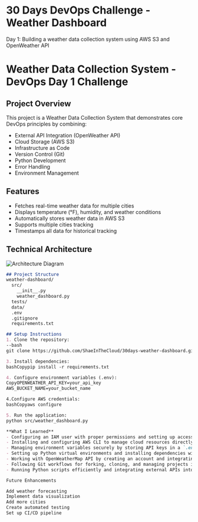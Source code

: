 # 30 Days DevOps Challenge - Weather Dashboard

Day 1: Building a weather data collection system using AWS S3 and OpenWeather API

# Weather Data Collection System - DevOps Day 1 Challenge

## Project Overview
This project is a Weather Data Collection System that demonstrates core DevOps principles by combining:
- External API Integration (OpenWeather API)
- Cloud Storage (AWS S3)
- Infrastructure as Code
- Version Control (Git)
- Python Development
- Error Handling
- Environment Management

## Features
- Fetches real-time weather data for multiple cities
- Displays temperature (°F), humidity, and weather conditions
- Automatically stores weather data in AWS S3
- Supports multiple cities tracking
- Timestamps all data for historical tracking

## Technical Architecture
![Architecture Diagram](https://github.com/PreciousDipe/weather-dashboard/blob/main/src/weather_dashboard.drawio.png)

```markdown
## Project Structure
weather-dashboard/
  src/
    __init__.py
    weather_dashboard.py
  tests/
  data/
  .env
  .gitignore
  requirements.txt

## Setup Instructions
1. Clone the repository:
--bash
git clone https://github.com/ShaeInTheCloud/30days-weather-dashboard.git

3. Install dependencies:
bashCopypip install -r requirements.txt

4. Configure environment variables (.env):
CopyOPENWEATHER_API_KEY=your_api_key
AWS_BUCKET_NAME=your_bucket_name

4.Configure AWS credentials:
bashCopyaws configure

5. Run the application:
python src/weather_dashboard.py

**What I Learned**
- Configuring an IAM user with proper permissions and setting up access keys for AWS CLI.
- Installing and configuring AWS CLI to manage cloud resources directly from VS Code.
- Managing environment variables securely by storing API keys in a `.env` file.
- Setting up Python virtual environments and installing dependencies with `requirements.txt`.
- Working with OpenWeatherMap API by creating an account and integrating its API key.
- Following Git workflows for forking, cloning, and managing projects in VS Code.
- Running Python scripts efficiently and integrating external APIs into projects.

Future Enhancements

Add weather forecasting
Implement data visualization
Add more cities
Create automated testing
Set up CI/CD pipeline
